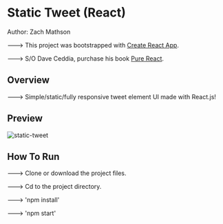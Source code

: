 # Static Tweet (React)

Author: Zach Mathson

---> This project was bootstrapped with [Create React App](https://github.com/facebookincubator/create-react-app).

---> S/O Dave Ceddia, purchase his book [Pure React](https://daveceddia.com/pure-react/).

## Overview

---> Simple/static/fully responsive tweet element UI made with React.js!

## Preview

![static-tweet](https://user-images.githubusercontent.com/32144404/37677680-b76f59a2-2c49-11e8-948e-972922c3282c.jpg)

## How To Run

---> Clone or download the project files.

---> Cd to the project directory.

---> 'npm install'

---> 'npm start'